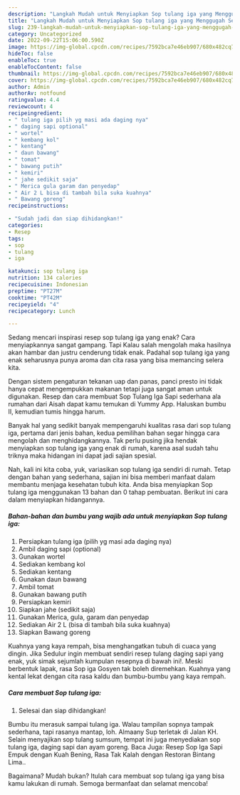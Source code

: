 ```yaml
---
description: "Langkah Mudah untuk Menyiapkan Sop tulang iga yang Menggugah Selera"
title: "Langkah Mudah untuk Menyiapkan Sop tulang iga yang Menggugah Selera"
slug: 239-langkah-mudah-untuk-menyiapkan-sop-tulang-iga-yang-menggugah-selera
category: Uncategorized
date: 2022-09-22T15:06:00.590Z
image: https://img-global.cpcdn.com/recipes/7592bca7e46eb907/680x482cq70/sop-tulang-iga-foto-resep-utama.jpg
hideToc: false
enableToc: true
enableTocContent: false
thumbnail: https://img-global.cpcdn.com/recipes/7592bca7e46eb907/680x482cq70/sop-tulang-iga-foto-resep-utama.jpg
cover: https://img-global.cpcdn.com/recipes/7592bca7e46eb907/680x482cq70/sop-tulang-iga-foto-resep-utama.jpg
author: Admin
authorAv: notfound
ratingvalue: 4.4
reviewcount: 4
recipeingredient:
- " tulang iga pilih yg masi ada daging nya"
- " daging sapi optional"
- " wortel"
- " kembang kol"
- " kentang"
- " daun bawang"
- " tomat"
- " bawang putih"
- " kemiri"
- " jahe sedikit saja"
- " Merica gula garam dan penyedap"
- " Air 2 L bisa di tambah bila suka kuahnya"
- " Bawang goreng"
recipeinstructions:

- "Sudah jadi dan siap dihidangkan!"
categories:
- Resep
tags:
- sop
- tulang
- iga

katakunci: sop tulang iga 
nutrition: 134 calories
recipecuisine: Indonesian
preptime: "PT27M"
cooktime: "PT42M"
recipeyield: "4"
recipecategory: Lunch

---
```



Sedang mencari inspirasi resep sop tulang iga yang enak? Cara menyiapkannya sangat gampang. Tapi Kalau salah mengolah maka hasilnya akan hambar dan justru cenderung tidak enak. Padahal sop tulang iga yang enak seharusnya punya aroma dan cita rasa yang bisa memancing selera kita.


Dengan sistem pengaturan tekanan uap dan panas, panci presto ini tidak hanya cepat mengempukkan makanan tetapi juga sangat aman untuk digunakan. Resep dan cara membuat Sop Tulang Iga Sapi sederhana ala rumahan dari Aisah dapat kamu temukan di Yummy App. Haluskan bumbu II, kemudian tumis hingga harum.

Banyak hal yang sedikit banyak mempengaruhi kualitas rasa dari sop tulang iga, pertama dari jenis bahan, kedua pemilihan bahan segar hingga cara mengolah dan menghidangkannya. Tak perlu pusing jika hendak menyiapkan sop tulang iga yang enak di rumah, karena asal sudah tahu triknya maka hidangan ini dapat jadi sajian spesial.


Nah, kali ini kita coba, yuk, variasikan sop tulang iga sendiri di rumah. Tetap dengan bahan yang sederhana, sajian ini bisa memberi manfaat dalam membantu menjaga kesehatan tubuh kita. Anda bisa menyiapkan Sop tulang iga menggunakan 13 bahan dan 0 tahap pembuatan. Berikut ini cara dalam menyiapkan hidangannya.

<!--inarticleads1-->

##### Bahan-bahan dan bumbu yang wajib ada untuk menyiapkan Sop tulang iga:

1. Persiapkan  tulang iga (pilih yg masi ada daging nya)
1. Ambil  daging sapi (optional)
1. Gunakan  wortel
1. Sediakan  kembang kol
1. Sediakan  kentang
1. Gunakan  daun bawang
1. Ambil  tomat
1. Gunakan  bawang putih
1. Persiapkan  kemiri
1. Siapkan  jahe (sedikit saja)
1. Gunakan  Merica, gula, garam dan penyedap
1. Sediakan  Air 2 L (bisa di tambah bila suka kuahnya)
1. Siapkan  Bawang goreng


Kuahnya yang kaya rempah, bisa menghangatkan tubuh di cuaca yang dingin. Jika Sedulur ingin membuat sendiri resep tulang daging sapi yang enak, yuk simak sejumlah kumpulan resepnya di bawah ini!. Meski berbentuk lapak, rasa Sop iga Gosyen tak boleh diremehkan. Kuahnya yang kental lekat dengan cita rasa kaldu dan bumbu-bumbu yang kaya rempah. 

<!--inarticleads2-->

##### Cara membuat Sop tulang iga:


1. Selesai dan siap dihidangkan!

Bumbu itu merasuk sampai tulang iga. Walau tampilan sopnya tampak sederhana, tapi rasanya mantap, loh. Almaany Sup terletak di Jalan KH. Selain menyajikan sop tulang sumsum, tempat ini juga menyediakan sop tulang iga, daging sapi dan ayam goreng. Baca Juga: Resep Sop Iga Sapi Empuk dengan Kuah Bening, Rasa Tak Kalah dengan Restoran Bintang Lima.. 

Bagaimana? Mudah bukan? Itulah cara membuat sop tulang iga yang bisa kamu lakukan di rumah. Semoga bermanfaat dan selamat mencoba!
